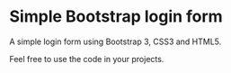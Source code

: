 # Simple Bootstrap login form

A simple login form using Bootstrap 3, CSS3 and HTML5.

Feel free to use the code in your projects.
